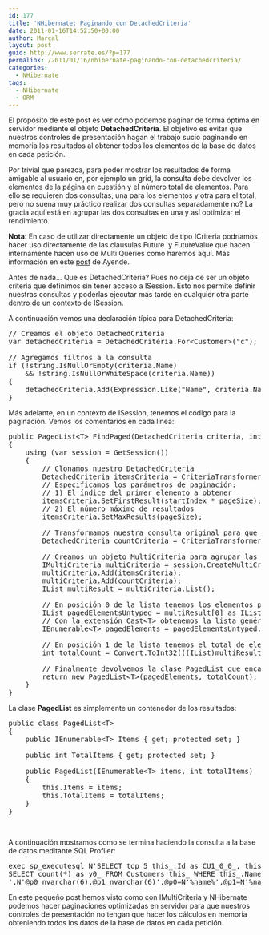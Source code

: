 ```yaml
---
id: 177
title: 'NHibernate: Paginando con DetachedCriteria'
date: 2011-01-16T14:52:50+00:00
author: Marçal
layout: post
guid: http://www.serrate.es/?p=177
permalink: /2011/01/16/nhibernate-paginando-con-detachedcriteria/
categories:
  - NHibernate
tags:
  - NHibernate
  - ORM
---
```

El propósito de este post es ver cómo podemos paginar de forma óptima en servidor mediante el objeto **DetachedCriteria**. El objetivo es evitar que nuestros controles de presentación hagan el trabajo sucio paginando en memoria los resultados al obtener todos los elementos de la base de datos en cada petición.

Por trivial que parezca, para poder mostrar los resultados de forma amigable al usuario en, por ejemplo un grid, la consulta debe devolver los elementos de la página en cuestión y el número total de elementos. Para ello se requieren dos consultas, una para los elementos y otra para el total, pero no suena muy práctico realizar dos consultas separadamente no? La gracia aquí está en agrupar las dos consultas en una y así optimizar el rendimiento. 

**Nota**: En caso de utilizar directamente un objeto de tipo ICriteria podríamos hacer uso directamente de las clausulas Future<T>  y FutureValue<T> que hacen internamente hacen uso de Multi Queries como haremos aquí. Más información en éste <a href="http://ayende.com/Blog/archive/2009/04/27/nhibernate-futures.aspx" target="_blank">post</a> de Ayende. 

Antes de nada… Que es DetachedCriteria? Pues no deja de ser un objeto criteria que definimos sin tener acceso a ISession. Esto nos permite definir nuestras consultas y poderlas ejecutar más tarde en cualquier otra parte dentro de un contexto de ISession. 

A continuación vemos una declaración típica para DetachedCriteria: 

<pre class="brush: csharp; title: ; notranslate" title="">// Creamos el objeto DetachedCriteria
var detachedCriteria = DetachedCriteria.For&lt;Customer&gt;("c");

// Agregamos filtros a la consulta
if (!string.IsNullOrEmpty(criteria.Name)
    && !string.IsNullOrWhiteSpace(criteria.Name))
{
    detachedCriteria.Add(Expression.Like("Name", criteria.Name, MatchMode.Anywhere));
}
</pre>

Más adelante, en un contexto de ISession, tenemos el código para la paginación. Vemos los comentarios en cada línea: 

<pre class="brush: csharp; title: ; notranslate" title="">public PagedList&lt;T&gt; FindPaged(DetachedCriteria criteria, int startIndex, int pageSize)
{
    using (var session = GetSession())
    {
        // Clonamos nuestro DetachedCriteria
        DetachedCriteria itemsCriteria = CriteriaTransformer.Clone(criteria);
        // Especificamos los parámetros de paginación:
        // 1) El índice del primer elemento a obtener
        itemsCriteria.SetFirstResult(startIndex * pageSize);
        // 2) El número máximo de resultados
        itemsCriteria.SetMaxResults(pageSize);

        // Transformamos nuestra consulta original para que nos devuelva el número de elementos
        DetachedCriteria countCriteria = CriteriaTransformer.TransformToRowCount(criteria);

        // Creamos un objeto MultiCriteria para agrupar las dos consultas
        IMultiCriteria multiCriteria = session.CreateMultiCriteria();
        multiCriteria.Add(itemsCriteria);
        multiCriteria.Add(countCriteria);
        IList multiResult = multiCriteria.List();

        // En posición 0 de la lista tenemos los elementos paginados
        IList pagedElementsUntyped = multiResult[0] as IList;
        // Con la extensión Cast&lt;T&gt; obtenemos la lista genérica de resultados
        IEnumerable&lt;T&gt; pagedElements = pagedElementsUntyped.Cast&lt;T&gt;();

        // En posición 1 de la lista tenemos el total de elementos
        int totalCount = Convert.ToInt32(((IList)multiResult[1])[0]);

        // Finalmente devolvemos la clase PagedList que encapsula los dos resultados
        return new PagedList&lt;T&gt;(pagedElements, totalCount);
    }
}
</pre>

La clase **PagedList<T>** es simplemente un contenedor de los resultados: 

<pre class="brush: csharp; title: ; notranslate" title="">public class PagedList&lt;T&gt;
{
    public IEnumerable&lt;T&gt; Items { get; protected set; }

    public int TotalItems { get; protected set; }

    public PagedList(IEnumerable&lt;T&gt; items, int totalItems)
    {
        this.Items = items;
        this.TotalItems = totalItems;
    }
}
</pre>

  

A continuación mostramos como se termina haciendo la consulta a la base de datos meditante SQL Profiler: 

<pre class="brush: sql; title: ; notranslate" title="">exec sp_executesql N'SELECT top 5 this_.Id as CU1_0_0_, this_.Name as CU2_0_0_ FROM Customers this_ WHERE this_.Name like @p0;
SELECT count(*) as y0_ FROM Customers this_ WHERE this_.Name like @p1;
',N'@p0 nvarchar(6),@p1 nvarchar(6)',@p0=N'%name%',@p1=N'%name%' 
</pre>

En este pequeño post hemos visto como con IMultiCriteria y NHibernate podemos hacer paginaciones optimizadas en servidor para que nuestros controles de presentación no tengan que hacer los cálculos en memoria obteniendo todos los datos de la base de datos en cada petición.
